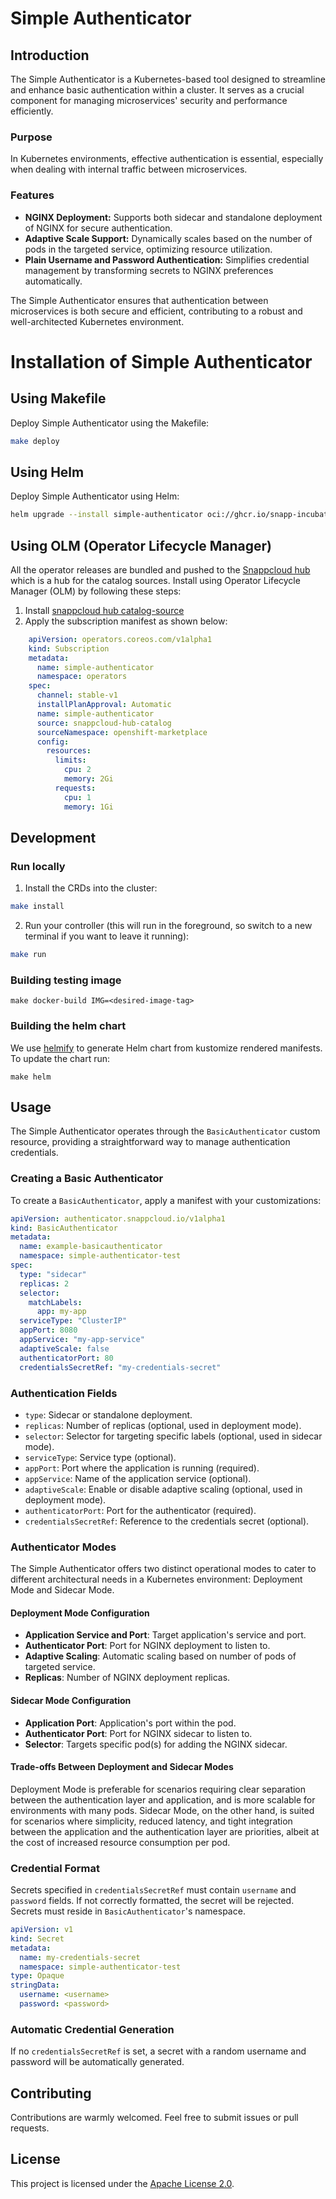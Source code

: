 # Simple Authenticator

## Introduction

The Simple Authenticator is a Kubernetes-based tool designed to streamline and enhance basic authentication within a cluster. It serves as a crucial component for managing microservices' security and performance efficiently.

### Purpose

In Kubernetes environments, effective authentication is essential, especially when dealing with internal traffic between microservices.
### Features

- **NGINX Deployment:** Supports both sidecar and standalone deployment of NGINX for secure authentication.
- **Adaptive Scale Support:** Dynamically scales based on the number of pods in the targeted service, optimizing resource utilization.
- **Plain Username and Password Authentication:** Simplifies credential management by transforming secrets to NGINX preferences automatically.

The Simple Authenticator ensures that authentication between microservices is both secure and efficient, contributing to a robust and well-architected Kubernetes environment.

# Installation of Simple Authenticator

## Using Makefile
Deploy Simple Authenticator using the Makefile:

   ```sh
   make deploy
   ```

## Using Helm
Deploy Simple Authenticator using Helm:

   ```sh
   helm upgrade --install simple-authenticator oci://ghcr.io/snapp-incubator/simple-authenticator/helm-charts/simple-authenticator --version v0.1.8
   ```

## Using OLM (Operator Lifecycle Manager)
All the operator releases are bundled and pushed to the [Snappcloud hub](https://github.com/snapp-incubator/snappcloud-hub) which is a hub for the catalog sources. Install using Operator Lifecycle Manager (OLM) by following these steps:
1. Install [snappcloud hub catalog-source](https://github.com/snapp-incubator/snappcloud-hub/blob/main/catalog-source.yml)
2. Apply the subscription manifest as shown below:
```yaml
    apiVersion: operators.coreos.com/v1alpha1
    kind: Subscription
    metadata:
      name: simple-authenticator
      namespace: operators
    spec:
      channel: stable-v1
      installPlanApproval: Automatic
      name: simple-authenticator
      source: snappcloud-hub-catalog
      sourceNamespace: openshift-marketplace
      config:
        resources:
          limits:
            cpu: 2
            memory: 2Gi
          requests:
            cpu: 1
            memory: 1Gi
```
## Development

### Run locally
1. Install the CRDs into the cluster:

```sh
make install
```

2. Run your controller (this will run in the foreground, so switch to a new terminal if you want to leave it running):

```sh
make run
```

### Building testing image

```shell
make docker-build IMG=<desired-image-tag>
```

### Building the helm chart

We use [helmify](https://github.com/arttor/helmify) to generate Helm chart from kustomize rendered manifests. To update
the chart run:

```shell
make helm
```

## Usage


The Simple Authenticator operates through the `BasicAuthenticator` custom resource, providing a straightforward way to manage authentication credentials.

### Creating a Basic Authenticator

To create a `BasicAuthenticator`, apply a manifest with your customizations:

```yaml
apiVersion: authenticator.snappcloud.io/v1alpha1
kind: BasicAuthenticator
metadata:
  name: example-basicauthenticator
  namespace: simple-authenticator-test
spec:
  type: "sidecar" 
  replicas: 2 
  selector: 
    matchLabels:
      app: my-app
  serviceType: "ClusterIP" 
  appPort: 8080
  appService: "my-app-service"
  adaptiveScale: false 
  authenticatorPort: 80 
  credentialsSecretRef: "my-credentials-secret"
```

### Authentication Fields

- `type`: Sidecar or standalone deployment.
- `replicas`: Number of replicas (optional, used in deployment mode).
- `selector`: Selector for targeting specific labels (optional, used in sidecar mode).
- `serviceType`: Service type (optional).
- `appPort`: Port where the application is running (required).
- `appService`: Name of the application service (optional).
- `adaptiveScale`: Enable or disable adaptive scaling (optional, used in deployment mode).
- `authenticatorPort`: Port for the authenticator (required).
- `credentialsSecretRef`: Reference to the credentials secret (optional).

### Authenticator Modes

The Simple Authenticator offers two distinct operational modes to cater to different architectural needs in a Kubernetes environment: Deployment Mode and Sidecar Mode.

#### Deployment Mode Configuration

- __Application Service and Port__: Target application's service and port.
- __Authenticator Port__: Port for NGINX deployment to listen to.
- __Adaptive Scaling__: Automatic scaling based on number of pods of targeted service.
- __Replicas__: Number of NGINX deployment replicas.

#### Sidecar Mode Configuration

- __Application Port__: Application's port within the pod.
- __Authenticator Port__: Port for NGINX sidecar to listen to.
- __Selector__: Targets specific pod(s) for adding the NGINX sidecar.

#### Trade-offs Between Deployment and Sidecar Modes

Deployment Mode is preferable for scenarios requiring clear separation between the authentication layer and application, and is more scalable for environments with many pods. Sidecar Mode, on the other hand, is suited for scenarios where simplicity, reduced latency, and tight integration between the application and the authentication layer are priorities, albeit at the cost of increased resource consumption per pod.

### Credential Format

Secrets specified in `credentialsSecretRef` must contain `username` and `password` fields. If not correctly formatted, the secret will be rejected. Secrets must reside in `BasicAuthenticator`'s namespace.

```yaml
apiVersion: v1
kind: Secret
metadata:
  name: my-credentials-secret
  namespace: simple-authenticator-test
type: Opaque
stringData:
  username: <username>
  password: <password>
```

### Automatic Credential Generation

If no `credentialsSecretRef` is set, a secret with a random username and password will be automatically generated.


## Contributing
Contributions are warmly welcomed. Feel free to submit issues or pull requests.

## License
This project is licensed under the [Apache License 2.0](https://github.com/snapp-incubator/s3-operator/blob/main/LICENSE).